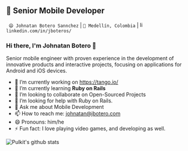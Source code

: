 ## 🔭  Senior Mobile Developer


` 😄 Johnatan Botero Sannchez` |  `🌱 Medellín, Colombia` | <a href="https://www.linkedin.com/in/jboteros/" target="_blank"><img src="https://avatars3.githubusercontent.com/u/357098" width="15" height="15" alt="linkedin logo"/></a> `linkedin.com/in/jboteros/`


### Hi there, I'm Johnatan Botero 👋 

Senior mobile engineer with proven experience in the development of innovative products and interactive projects, focusing on applications for Android and iOS devices.

- 🔭 I’m currently working on https://tango.io/ 
- 🌱 I’m currently learning **Ruby on Rails**
- 👯 I’m looking to collaborate on Open-Sourced Projects
- 🤔 I’m looking for help with Ruby on Rails.
- 💬 Ask me about Mobile Development 
- 📫 How to reach me: johnatan@jbotero.com
- 😄 Pronouns: him/he
- ⚡ Fun fact: I love playing video games, and developing as well.

![Pulkit's github stats](https://github-readme-stats.vercel.app/api?username=midopooler&show_icons=true&hide_border=true)

